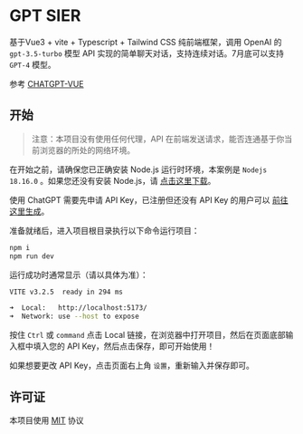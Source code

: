 # GPT SIER
基于Vue3 + vite + Typescript + Tailwind CSS 纯前端框架，调用 OpenAI 的 `gpt-3.5-turbo` 模型 API 实现的简单聊天对话，支持连续对话。7月底可以支持 `GPT-4` 模型。

参考 [CHATGPT-VUE](https://github.com/lianginx/chatgpt-vue)
## 开始

> 注意：本项目没有使用任何代理，API 在前端发送请求，能否连通基于你当前浏览器的所处的网络环境。

在开始之前，请确保您已正确安装 Node.js 运行时环境，本案例是 `Nodejs 18.16.0` 。如果您还没有安装 Node.js，请 [点击这里下载](https://nodejs.org/)。

使用 ChatGPT 需要先申请 API Key，已注册但还没有 API Key 的用户可以 [前往这里生成](https://platform.openai.com/account/api-keys)。

准备就绪后，进入项目根目录执行以下命令运行项目：

```bash
npm i
npm run dev
```

运行成功时通常显示（请以具体为准）：

```bash
VITE v3.2.5  ready in 294 ms

➜  Local:   http://localhost:5173/
➜  Network: use --host to expose
```

按住 `Ctrl` 或 `command` 点击 Local 链接，在浏览器中打开项目，然后在页面底部输入框中填入您的 API Key，然后点击保存，即可开始使用！

如果想要更改 API Key，点击页面右上角 `设置`，重新输入并保存即可。

## 许可证

本项目使用 [MIT](LICENSE) 协议

